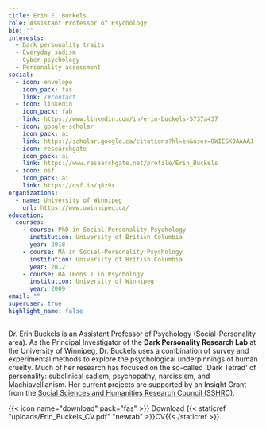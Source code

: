 ```yaml
---
title: Erin E. Buckels
role: Assistant Professor of Psychology
bio: ""
interests:
  - Dark personality traits
  - Everyday sadism
  - Cyber-psychology
  - Personality assessment
social:
  - icon: envelope
    icon_pack: fas
    link: /#contact
  - icon: linkedin
    icon_pack: fab
    link: https://www.linkedin.com/in/erin-buckels-5737a437
  - icon: google-scholar
    icon_pack: ai
    link: https://scholar.google.ca/citations?hl=en&user=8WIEGK0AAAAJ
  - icon: researchgate
    icon_pack: ai
    link: https://www.researchgate.net/profile/Erin_Buckels
  - icon: osf
    icon_pack: ai
    link: https://osf.io/q8z9x
organizations:
  - name: University of Winnipeg
    url: https://www.uwinnipeg.ca/
education:
  courses:
    - course: PhD in Social-Personality Psychology
      institution: University of British Columbia
      year: 2018
    - course: MA in Social-Personality Psychology
      institution: University of British Columbia
      year: 2012
    - course: BA (Hons.) in Psychology
      institution: University of Winnipeg
      year: 2009
email: ""
superuser: true
highlight_name: false
---
```

Dr. Erin Buckels is an Assistant Professor of Psychology (Social-Personality area).  As the Principal Investigator of the **Dark Personality Research Lab** at the University of Winnipeg, Dr. Buckels uses a combination of survey and experimental methods to explore the psychological underpinnings of human cruelty.  Much of her research has focused on the so-called 'Dark Tetrad' of personality: subclinical sadism, psychopathy, narcissism, and Machiavellianism. Her current projects are supported by an Insight Grant from the [Social Sciences and Humanities Research Council (SSHRC)](https://www.sshrc-crsh.gc.ca/). 

{{< icon name="download" pack="fas" >}} Download {{< staticref "uploads/Erin_Buckels_CV.pdf" "newtab" >}}CV{{< /staticref >}}.